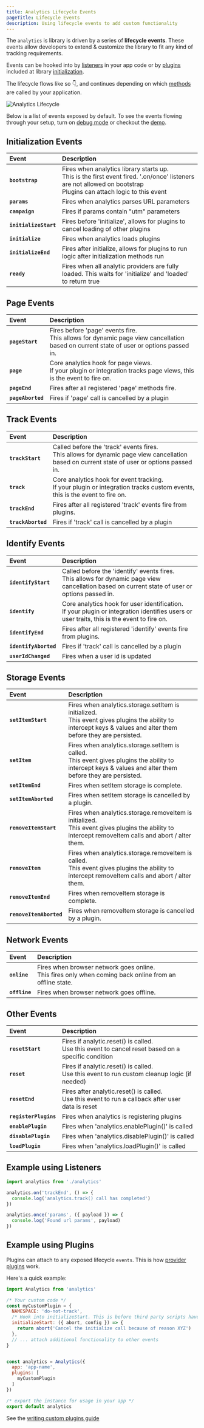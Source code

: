 ```yaml
---
title: Analytics Lifecycle Events
pageTitle: Lifecycle Events
description: Using lifecycle events to add custom functionality
---
```


The `analytics` is library is driven by a series of **lifecycle events**. These events allow developers to extend & customize the library to fit any kind of tracking requirements.

Events can be hooked into by [listeners](https://getanalytics.io/using-listeners/) in your app code or by [plugins](https://getanalytics.io/plugins/) included at library [initialization](https://getanalytics.io/api/#configuration).

The lifecycle flows like so 👇, and continues depending on which [methods](https://getanalytics.io/api/) are called by your application.

![Analytics Lifecycle](https://user-images.githubusercontent.com/532272/64586657-db813300-d351-11e9-83d8-0d81c6973e49.png)

Below is a list of events exposed by default. To see the events flowing through your setup, turn on [debug mode](https://getanalytics.io/debugging/) or checkout the [demo](https://analytics-demo.netlify.com/).

## Initialization Events

| Event | Description |
|:------|:-------|
| **`bootstrap`** | Fires when analytics library starts up.<br/>This is the first event fired. '.on/once' listeners are not allowed on bootstrap<br/>Plugins can attach logic to this event |
| **`params`** | Fires when analytics parses URL parameters |
| **`campaign`** | Fires if params contain "utm" parameters |
| **`initializeStart`** | Fires before 'initialize', allows for plugins to cancel loading of other plugins |
| **`initialize`** | Fires when analytics loads plugins |
| **`initializeEnd`** | Fires after initialize, allows for plugins to run logic after initialization methods run |
| **`ready`** | Fires when all analytic providers are fully loaded. This waits for 'initialize' and 'loaded' to return true |

## Page Events

| Event | Description |
|:------|:-------|
| **`pageStart`** | Fires before 'page' events fire.<br/> This allows for dynamic page view cancellation based on current state of user or options passed in. |
| **`page`** | Core analytics hook for page views.<br/> If your plugin or integration tracks page views, this is the event to fire on. |
| **`pageEnd`** | Fires after all registered 'page' methods fire. |
| **`pageAborted`** | Fires if 'page' call is cancelled by a plugin |

## Track Events

| Event | Description |
|:------|:-------|
| **`trackStart`** | Called before the 'track' events fires.<br/> This allows for dynamic page view cancellation based on current state of user or options passed in. |
| **`track`** | Core analytics hook for event tracking.<br/> If your plugin or integration tracks custom events, this is the event to fire on. |
| **`trackEnd`** | Fires after all registered 'track' events fire from plugins. |
| **`trackAborted`** | Fires if 'track' call is cancelled by a plugin |

## Identify Events

| Event | Description |
|:------|:-------|
| **`identifyStart`** | Called before the 'identify' events fires.<br/>This allows for dynamic page view cancellation based on current state of user or options passed in. |
| **`identify`** | Core analytics hook for user identification.<br/> If your plugin or integration identifies users or user traits, this is the event to fire on. |
| **`identifyEnd`** | Fires after all registered 'identify' events fire from plugins. |
| **`identifyAborted`** | Fires if 'track' call is cancelled by a plugin |
| **`userIdChanged`** | Fires when a user id is updated |

## Storage Events

| Event | Description |
|:------|:-------|
| **`setItemStart`** | Fires when analytics.storage.setItem is initialized.<br/>This event gives plugins the ability to intercept keys & values and alter them before they are persisted. |
| **`setItem`** | Fires when analytics.storage.setItem is called.<br/>This event gives plugins the ability to intercept keys & values and alter them before they are persisted. |
| **`setItemEnd`** | Fires when setItem storage is complete. |
| **`setItemAborted`** | Fires when setItem storage is cancelled by a plugin. |
| **`removeItemStart`** | Fires when analytics.storage.removeItem is initialized.<br/>This event gives plugins the ability to intercept removeItem calls and abort / alter them. |
| **`removeItem`** | Fires when analytics.storage.removeItem is called.<br/>This event gives plugins the ability to intercept removeItem calls and abort / alter them. |
| **`removeItemEnd`** | Fires when removeItem storage is complete. |
| **`removeItemAborted`** | Fires when removeItem storage is cancelled by a plugin. |

## Network Events

| Event | Description |
|:------|:-------|
| **`online`** | Fires when browser network goes online.<br/>This fires only when coming back online from an offline state. |
| **`offline`** | Fires when browser network goes offline. |

## Other Events

| Event | Description |
|:------|:-------|
| **`resetStart`** | Fires if analytic.reset() is called.<br/>Use this event to cancel reset based on a specific condition |
| **`reset`** | Fires if analytic.reset() is called.<br/>Use this event to run custom cleanup logic (if needed) |
| **`resetEnd`** | Fires after analytic.reset() is called.<br/>Use this event to run a callback after user data is reset |
| **`registerPlugins`** | Fires when analytics is registering plugins |
| **`enablePlugin`** | Fires when 'analytics.enablePlugin()' is called |
| **`disablePlugin`** | Fires when 'analytics.disablePlugin()' is called |
| **`loadPlugin`** | Fires when 'analytics.loadPlugin()' is called |

## Example using Listeners

```js
import analytics from './analytics'

analytics.on('trackEnd', () => {
  console.log('analytics.track() call has completed')
})

analytics.once('params', ({ payload }) => {
  console.log('Found url params', payload)
})
```

## Example using Plugins

Plugins can attach to any exposed lifecycle `events`. This is how [provider plugins](https://getanalytics.io/plugins/writing-plugins/#1-provider-plugins) work.

Here's a quick example:

```js
import Analytics from 'analytics'

/* Your custom code */
const myCustomPlugin = {
  NAMESPACE: 'do-not-track',
  /* Hook into initializeStart. This is before third party scripts have loaded on the page */
  initializeStart: ({ abort, config }) => {
    return abort('Cancel the initialize call because of reason XYZ')
  },
  // ... attach additional functionality to other events
}


const analytics = Analytics({
  app: 'app-name',
  plugins: [
    myCustomPlugin
  ]
})

/* export the instance for usage in your app */
export default analytics
```

See the [writing custom plugins guide](https://getanalytics.io/plugins/writing-plugins/)
